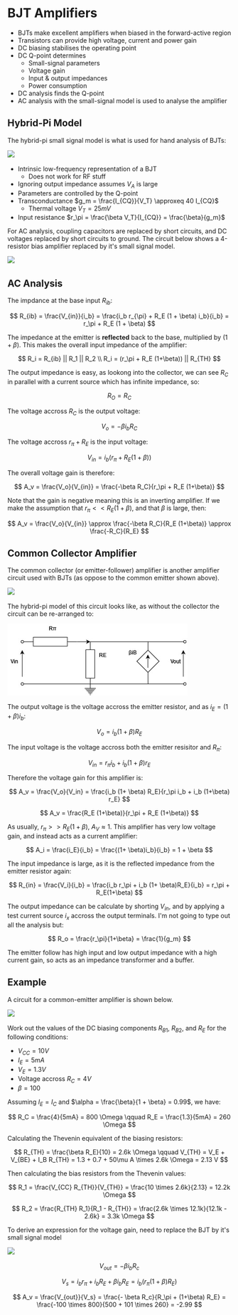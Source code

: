 # BJT Amplifiers

- BJTs make excellent amplifiers when biased in the forward-active region
- Transistors can provide high voltage, current and power gain
- DC biasing stabilises the operating point
- DC Q-point determines
  - Small-signal parameters
  - Voltage gain
  - Input & output impedances
  - Power consumption
- DC analysis finds the Q-point
- AC analysis with the small-signal model is used to analyse the amplifier

## Hybrid-Pi Model

The hybrid-pi small signal model is what is used for hand analysis of BJTs:

![](./img/hybrid-pi.png)

- Intrinsic low-frequency representation of a BJT
  - Does not work for RF stuff
- Ignoring output impedance assumes $V_A$ is large
- Parameters are controlled by the Q-point
- Transconductance $g_m = \frac{I_{CQ}}{V_T} \approxeq 40 I_{CQ}$
  - Thermal voltage $V_T = 25mV$
- Input resistance $r_\pi = \frac{\beta V_T}{I_{CQ}} = \frac{\beta}{g_m}$

For AC analysis, coupling capacitors are replaced by short circuits, and DC voltages replaced by short circuits to ground. The circuit below shows a 4-resistor bias amplifier replaced by it's small signal model.

![](./img/AC-model.png)

## AC Analysis

The impdance at the base input $R_{ib}$:

$$
R_{ib} = \frac{V_{in}}{i_b} = \frac{i_b r_{\pi} + R_E (1 + \beta) i_b}{i_b} = r_\pi + R_E (1 + \beta)
$$

The impedance at the emitter is **reflected** back to the base, multiplied by $(1+\beta)$. This makes the overall input impedance of the amplifier:

$$
R_i = R_{ib} || R_1 || R_2 \\
R_i = (r_\pi + R_E (1+\beta)) || R_{TH}
$$

The output impedance is easy, as lookong into the collector, we can see $R_C$ in parallel with a current source which has infinite impedance, so:

$$
R_O = R_C
$$

The voltage accross $R_C$ is the output voltage:

$$
V_o = -\beta i_b R_C
$$

The voltage accross $r_\pi + R_E$ is the input voltage:

$$
V_{in} = i_b (r_\pi + R_E (1+\beta))
$$

The overall voltage gain is therefore:

$$
A_v = \frac{V_o}{V_{in}} = \frac{-\beta R_C}{r_\pi + R_E (1+\beta)}
$$

Note that the gain is negative meaning this is an inverting amplifier. If we make the assumption that $r_{\pi} << R_E(1+\beta)$, and that $\beta$ is large, then:

$$
A_v = \frac{V_o}{V_{in}} \approx \frac{-\beta R_C}{R_E (1+\beta)} \approx \frac{-R_C}{R_E}
$$

## Common Collector Amplifier

The common collector (or emitter-follower) amplifier is another amplifier circuit used with BJTs (as oppose to the common emitter shown above).

![](./img/emitter-follower.png)

The hybrid-pi model of this circuit looks like, as without the collector the circuit can be re-arranged to:

![](./img/emitter-follower.jpg)

The output voltage is the voltage accross the emitter resistor, and as $i_E = (1+\beta) i_b$:

$$
V_o = i_b (1+ \beta) R_E
$$

The input voltage is the voltage accross both the emitter resisitor and $R_\pi$:

$$
V_{in} = r_\pi i_b + i_b (1+\beta) r_E
$$

Therefore the voltage gain for this amplifier is:

$$
A_v = \frac{V_o}{V_in} = \frac{i_b (1+ \beta) R_E}{r_\pi i_b + i_b (1+\beta) r_E}
$$

$$
A_v = \frac{R_E (1+\beta)}{r_\pi + R_E (1+\beta)}
$$

As usually, $r_\pi >> R_E (1+\beta)$, $A_V \approx 1$. This amplifier has very low voltage gain, and instead acts as a current amplifier:

$$
A_i = \frac{i_E}{i_b} = \frac{(1+ \beta)i_b}{i_b} = 1 + \beta
$$

The input impedance is large, as it is the reflected impedance from the emitter resistor again:

$$
R_{in} = \frac{V_i}{i_b} = \frac{i_b r_\pi + i_b (1+ \beta)R_E}{i_b} = r_\pi + R_E(1+\beta)
$$

The output impedance can be calculate by shorting $V_{in}$, and by applying a test current source $i_x$ accross the output terminals. I'm not going to type out all the analysis but:

$$
R_o = \frac{r_\pi}{1+\beta} = \frac{1}{g_m}
$$

The emitter follow has high input and low output impedance with a high current gain, so acts as an impedance transformer and a buffer.

## Example

A circuit for a common-emitter amplifier is shown below.

![](./img/bjt-example.png)

Work out the values of the DC biasing components $R_{B1}$, $R_{B2}$, and $R_E$ for the following conditions:

- $V_{CC} = 10 V$
- $I_E = 5 mA$
- $V_E = 1.3 V$
- Voltage accross $R_C = 4 V$
- $\beta = 100$

Assuming $I_E = I_C$ and $\alpha = \frac{\beta}{1 + \beta} = 0.99$, we have:

$$
R_C = \frac{4}{5mA} = 800 \Omega \qquad R_E = \frac{1.3}{5mA} = 260 \Omega
$$

Calculating the Thevenin equivalent of the biasing resistors:

$$
R_{TH} = \frac{\beta R_E}{10} = 2.6k \Omega \qquad V_{TH} = V_E + V_{BE} + I_B R_{TH} = 1.3 + 0.7 + 50\mu A \times 2.6k \Omega = 2.13 V
$$

Then calculating the bias resistors from the Thevenin values:

$$
R_1 = \frac{V_{CC} R_{TH}}{V_{TH}} = \frac{10 \times 2.6k}{2.13} = 12.2k \Omega
$$

$$
R_2 = \frac{R_{TH} R_1}{R_1 - R_{TH}} = \frac{2.6k \times 12.1k}{12.1k - 2.6k} = 3.3k \Omega
$$

To derive an expression for the voltage gain, need to replace the BJT by it's small signal model

![](./img/small-signal-example.jpg)

$$
V_{out} = -\beta i_b R_c
$$

$$
V_s = i_b r_\pi + i_b R_E + \beta i_b R_E = i_b (r_\pi (1+\beta) R_E)
$$

$$
A_v = \frac{V_{out}}{V_s} = \frac{- \beta R_c}{R_\pi + (1+\beta) R_E} = \frac{-100 \times 800}{500 + 101 \times 260} = -2.99
$$

